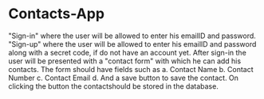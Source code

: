 # Contacts-App

"Sign-in" where the user will be allowed to enter his emailID and password.
"Sign-up" where the user will be allowed to enter his emailID and password along with a secret code, if do not have an account yet.
After sign-in the user will be presented with a "contact form" with which he can add his contacts. The form should have fields such as
a. Contact Name
b. Contact Number
c. Contact Email
d. And a save button
to save the contact. On clicking the button the contactshould be stored in the database.
